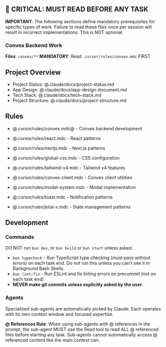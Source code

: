 ## 🚨 CRITICAL: MUST READ BEFORE ANY TASK

**IMPORTANT**: The following sections define mandatory prerequisites for specific types of work. Failure to read these files once per session will result in incorrect implementations. This is NOT optional.

### Convex Backend Work

**Files**: `convex/**`
**MANDATORY**: Read `.cursor/rules/convex.mdc` FIRST

## Project Overview

- Project Status: @.claude/docs/project-status.md
- App Design: @.claude/docs/app-design-document.md
- Tech Stack: @.claude/docs/tech-stack.md
- Project Structure: @.claude/docs/project-structure.md

## Rules

- @.cursor/rules/convex.mdc@ - Convex backend development

- @.cursor/rules/react.mdc - React patterns
- @.cursor/rules/nextjs.mdc - Next.js patterns
- @.cursor/rules/global-css.mdc - CSS configuration
- @.cursor/rules/tailwind-v4.mdc - Tailwind v4 features
- @.cursor/rules/convex-client.mdc - Convex client utilities
- @.cursor/rules/modal-system.mdc - Modal implementation
- @.cursor/rules/toast.mdc - Notification patterns
- @.cursor/rules/jotai-x.mdc - State management patterns

## Development

### Commands

DO NOT run `bun dev`, or `bun build` or `bun start` unless asked.

- `bun typecheck` - Run TypeScript type checking (must pass without errors) on each task end. Do not run this unless you can't see it in Background Bash Shells.
- `bun lint:fix` - Run ESLint and fix linting errors on precommit (not on each task end)
- **NEVER make git commits unless explicitly asked by the user.**

### Agents

Specialized sub-agents are automatically picked by Claude. Each operates with its own context window and focused expertise.

**@ References Rule**: When using sub-agents with @ references in the prompt, the sub-agent MUST use the Read tool to read ALL @ referenced files before starting any task. Sub-agents cannot automatically access @ referenced content like the main context can.
